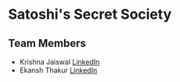 # Satoshi's Secret Society
## Team Members
- Krishna Jaiswal [LinkedIn](https://www.linkedin.com/in/krishnajaiswal24/)
- Ekansh Thakur [LinkedIn](https://www.linkedin.com/in/ekanshthakur/)


